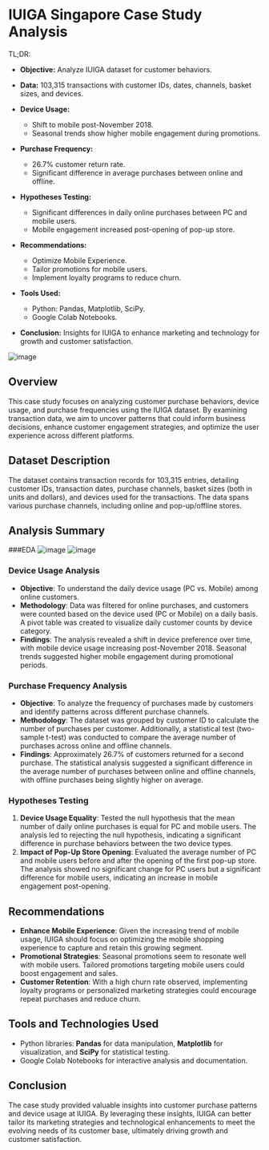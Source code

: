 # IUIGA Singapore Case Study Analysis
TL;DR:
- **Objective:** Analyze IUIGA dataset for customer behaviors.
  
- **Data:** 103,315 transactions with customer IDs, dates, channels, basket sizes, and devices.

- **Device Usage:**
  - Shift to mobile post-November 2018.
  - Seasonal trends show higher mobile engagement during promotions.

- **Purchase Frequency:**
  - 26.7% customer return rate.
  - Significant difference in average purchases between online and offline.

- **Hypotheses Testing:**
  - Significant differences in daily online purchases between PC and mobile users.
  - Mobile engagement increased post-opening of pop-up store.

- **Recommendations:**
  - Optimize Mobile Experience.
  - Tailor promotions for mobile users.
  - Implement loyalty programs to reduce churn.

- **Tools Used:**
  - Python: Pandas, Matplotlib, SciPy.
  - Google Colab Notebooks.

- **Conclusion:** Insights for IUIGA to enhance marketing and technology for growth and customer satisfaction.

![image](https://github.com/balalabyte/IUIGA-Singapore-Customer-purchase-behaviour-Analysis/assets/60688697/a5f446cd-17e0-4f84-9cc4-baae03acd970)


## Overview

This case study focuses on analyzing customer purchase behaviors, device usage, and purchase frequencies using the IUIGA dataset. By examining transaction data, we aim to uncover patterns that could inform business decisions, enhance customer engagement strategies, and optimize the user experience across different platforms.

## Dataset Description
The dataset contains transaction records for 103,315 entries, detailing customer IDs, transaction dates, purchase channels, basket sizes (both in units and dollars), and devices used for the transactions. The data spans various purchase channels, including online and pop-up/offline stores.

## Analysis Summary
###EDA
![image](https://github.com/balalabyte/IUIGA-Singapore-Customer-purchase-behaviour-Analysis/assets/60688697/55bff89b-39e4-4380-80fa-dbb60509e049)
![image](https://github.com/balalabyte/IUIGA-Singapore-Customer-purchase-behaviour-Analysis/assets/60688697/2aa5112a-e205-42fe-8e00-90bd1397da37)


### Device Usage Analysis
- **Objective**: To understand the daily device usage (PC vs. Mobile) among online customers.
- **Methodology**: Data was filtered for online purchases, and customers were counted based on the device used (PC or Mobile) on a daily basis. A pivot table was created to visualize daily customer counts by device category.
- **Findings**: The analysis revealed a shift in device preference over time, with mobile device usage increasing post-November 2018. Seasonal trends suggested higher mobile engagement during promotional periods.

### Purchase Frequency Analysis
- **Objective**: To analyze the frequency of purchases made by customers and identify patterns across different purchase channels.
- **Methodology**: The dataset was grouped by customer ID to calculate the number of purchases per customer. Additionally, a statistical test (two-sample t-test) was conducted to compare the average number of purchases across online and offline channels.
- **Findings**: Approximately 26.7% of customers returned for a second purchase. The statistical analysis suggested a significant difference in the average number of purchases between online and offline channels, with offline purchases being slightly higher on average.

### Hypotheses Testing
1. **Device Usage Equality**: Tested the null hypothesis that the mean number of daily online purchases is equal for PC and mobile users. The analysis led to rejecting the null hypothesis, indicating a significant difference in purchase behaviors between the two device types.
2. **Impact of Pop-Up Store Opening**: Evaluated the average number of PC and mobile users before and after the opening of the first pop-up store. The analysis showed no significant change for PC users but a significant difference for mobile users, indicating an increase in mobile engagement post-opening.

## Recommendations
- **Enhance Mobile Experience**: Given the increasing trend of mobile usage, IUIGA should focus on optimizing the mobile shopping experience to capture and retain this growing segment.
- **Promotional Strategies**: Seasonal promotions seem to resonate well with mobile users. Tailored promotions targeting mobile users could boost engagement and sales.
- **Customer Retention**: With a high churn rate observed, implementing loyalty programs or personalized marketing strategies could encourage repeat purchases and reduce churn.

## Tools and Technologies Used
- Python libraries: **Pandas** for data manipulation, **Matplotlib** for visualization, and **SciPy** for statistical testing.
- Google Colab Notebooks for interactive analysis and documentation.

## Conclusion
The case study provided valuable insights into customer purchase patterns and device usage at IUIGA. By leveraging these insights, IUIGA can better tailor its marketing strategies and technological enhancements to meet the evolving needs of its customer base, ultimately driving growth and customer satisfaction.

